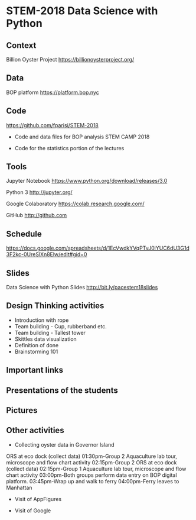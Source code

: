 # STEM-2018 Data Science with Python

## Context

Billion Oyster Project https://billionoysterproject.org/

## Data

BOP platform https://platform.bop.nyc

## Code

https://github.com/fparisi/STEM-2018

* Code and data files for BOP analysis STEM CAMP 2018

* Code for the statistics portion of the lectures

## Tools

Jupyter Notebook https://www.python.org/download/releases/3.0

Python 3 http://jupyter.org/

Google Colaboratory https://colab.research.google.com/

GitHub http://github.com

## Schedule

https://docs.google.com/spreadsheets/d/1EcVwdkYVqPTvJ0lYUC6dU3G1d3F2kc-0UreSlXn8Elw/edit#gid=0

## Slides

Data Science with Python Slides http://bit.ly/pacestem18slides

## Design Thinking activities

* Introduction with rope
* Team building - Cup, rubberband etc.
* Team building - Tallest tower
* Skittles data visualization
* Definition of done
* Brainstorming 101

## Important links



## Presentations of the students

## Pictures

## Other activities

* Collecting oyster data in Governor Island
 
 ORS at eco dock (collect data)
01:30pm-Group 2 Aquaculture lab tour, microscope and flow chart activity
02:15pm-Group 2 ORS at eco dock (collect data)
02:15pm-Group 1 Aquaculture lab tour, microscope and flow chart activity
03:00pm-Both groups perform data entry on BOP digital platform.
03:45pm-Wrap up and walk to ferry 
04:00pm-Ferry leaves to Manhattan

* Visit of AppFigures

* Visit of Google

